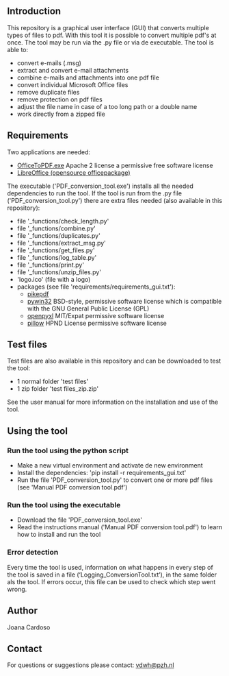 ## Introduction
This repository is a graphical user interface (GUI) that converts multiple types of files to pdf. With this tool it is possible to convert multiple pdf's at once. The tool may be run via the .py file or via de executable. The tool is able to:

- convert e-mails (.msg)
- extract and convert e-mail attachments
- combine e-mails and attachments into one pdf file
- convert individual Microsoft Office files
- remove duplicate files
- remove protection on pdf files
- adjust the file name in case of a too long path or a double name
- work directly from a zipped file

## Requirements
Two applications are needed:
- [OfficeToPDF.exe](https://github.com/cognidox/OfficeToPDF) Apache 2 license a permissive free software license 
- [LibreOffice (opensource officepackage)](https://nl.libreoffice.org/)

The executable ('PDF_conversion_tool.exe') installs all the needed dependencies to run the tool. If the tool is run from the .py file ('PDF_conversion_tool.py') there are extra files needed (also available in this repository):

- file '_functions/check_length.py'
- file '_functions/combine.py'
- file '_functions/duplicates.py'
- file '_functions/extract_msg.py'
- file '_functions/get_files.py'
- file '_functions/log_table.py'
- file '_functions/print.py'
- file '_functions/unzip_files.py'
- 'logo.ico' (file with a logo)
- packages (see file 'requirements/requirements_gui.txt'):
  - [pikepdf](https://github.com/pikepdf/pikepdf)
  - [pywin32](https://github.com/mhammond/pywin32) BSD-style, permissive software license which is compatible with the GNU General Public License (GPL)
  - [openpyxl](https://openpyxl.readthedocs.io/en/stable/) MIT/Expat permissive software license
  - [pillow](https://github.com/python-pillow/Pillow) HPND License permissive software license

## Test files
Test files are also available in this repository and can be downloaded to test the tool:
- 1 normal folder 'test files'
- 1 zip folder 'test files_zip.zip'

See the user manual for more information on the installation and use of the tool.

## Using the tool
### Run the tool using the python script
- Make a new virtual environment and activate de new environment
- Install the dependencies: 'pip install -r requirements_gui.txt'
- Run the file 'PDF_conversion_tool.py' to convert one or more pdf files (see 'Manual PDF conversion tool.pdf')

### Run the tool using the executable
- Download the file 'PDF_conversion_tool.exe'
- Read the instructions manual ('Manual PDF conversion tool.pdf') to learn how to install and run the tool

### Error detection
Every time the tool is used, information on what happens in every step of the tool is saved in a file (‘Logging_ConversionTool.txt’), in the same folder als the tool. If errors occur, this file can be used to check which step went wrong.

## Author
Joana Cardoso

## Contact
For questions or suggestions please contact: vdwh@pzh.nl

